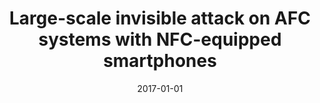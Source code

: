 ---
title: "Large-scale invisible attack on AFC systems with NFC-equipped smartphones"
collection: publications
permalink: /publication/2017-01-01-Large-scale-invisible-attack-on-AFC-systems-with-NFC-equipped-smartphones
date: 2017-01-01
venue: 'In the proceedings of 2017 IEEE Conference on Computer Communications, INFOCOM 2017, Atlanta, GA, USA, May 1-4, 2017'
paperurl: 'https://doi.org/10.1109/INFOCOM.2017.8057219'
citation: ' Fan Dang,  Pengfei Zhou,  Zhenhua Li,  Ennan Zhai,  David Mohaisen,  Qingfu Wen,  Mo Li, &quot;Large-scale invisible attack on AFC systems with NFC-equipped smartphones.&quot; In the proceedings of 2017 IEEE Conference on Computer Communications, INFOCOM, Atlanta, GA, USA, 2017.'
---